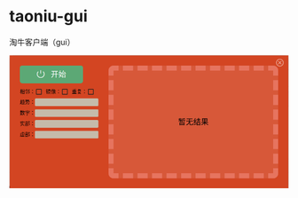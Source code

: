 # taoniu-gui
淘牛客户端（gui）

![app.png](https://raw.githubusercontent.com/kuuy/taoniu-gui/main/app.png)
